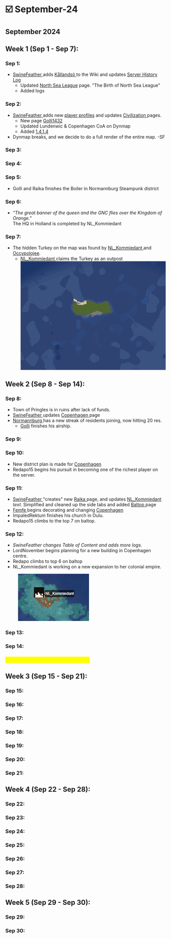 # ☑️ September-24

## September 2024

## Week 1 (Sep 1 - Sep 7):

### Sep 1:

* [SwineFeather ](../general-information/rules-and-moderation/personnel-list/swinefeather.md)adds [Kållandsö ](../the-world/civilization/towns/sweden-region/kallandso.md)to the Wiki and updates [Server History Log](./)
  * Updated [North Sea League](../the-world/civilization/nations/present-nations/north-sea-league.md) page.  "The Birth of North Sea League"
  * Added logs

### Sep 2:

* [SwineFeather ](../general-information/rules-and-moderation/personnel-list/swinefeather.md)adds new [player profiles](../the-world/civilization/players/) and updates [Civilization ](../the-world/civilization/)pages.
  * New page  [Golli](../the-world/civilization/players/golli1432.md)[1432](../the-world/civilization/players/golli1432.md)
  * Updated Lundenwic & Copenhagen CoA on Dynmap
  * Added [1.4.1.4](../changelog-updates/1.4-1.21-update/1.4.1.4.md)
* Dynmap breaks, and we decide to do a full render of the entire map. -SF

### Sep 3:

### Sep 4:

### Sep 5:

* Golli and Raika finishes the Boiler in Normannburg Steampunk district

### Sep 6:

* _"The great banner of the queen and the GNC flies over the Kingdom of Orange."_ \
  The HQ in Holland is completed by NL\_Kommiedant

### Sep 7:

* The hidden Turkey on the map was found by [NL\_Kommiedant ](../the-world/civilization/players/nl\_kommiedant.md)and [Occypolojee](../the-world/civilization/players/occypolojee.md).&#x20;
  * [NL\_Kommiedant ](../the-world/civilization/players/nl\_kommiedant.md)claims the Turkey as an outpost ![](<../.gitbook/assets/image (126).png>)

## Week 2 (Sep 8 - Sep 14):

### Sep 8:

* Town of Pringles is in ruins after lack of funds.
* [SwineFeather ](../general-information/rules-and-moderation/personnel-list/swinefeather.md)updates [Copenhagen ](../the-world/civilization/towns/denmark-region/copenhagen.md)page
* [Normannburg ](../the-world/civilization/towns/finland-region/normannburg.md)has a new streak of residents joining, now hitting 20 res.
  * [Golli](../the-world/civilization/players/golli1432.md) finishes his airship.

### Sep 9:

### Sep 10:

* New district plan is made for [Copenhagen](../the-world/civilization/towns/denmark-region/copenhagen.md)
* Redapo15 begins his pursuit in becoming one of the richest player on the server.

### Sep 11:

* [SwineFeather ](../general-information/rules-and-moderation/personnel-list/swinefeather.md)"creates" new [Raika ](../the-world/civilization/players/communistraikia.md)page, and updates [NL\_Kommiedant](../the-world/civilization/players/nl\_kommiedant.md) _text_. Simplified and cleaned up the side tabs and added [Baltop ](../the-world/economy/baltop.md)page
* [Femfe ](../the-world/civilization/players/mineskate.md)begins decorating and changing [Copenhagen](../the-world/civilization/towns/denmark-region/copenhagen.md)
* ImpaledRektum finishes his church in Oulu.
* Redapo15 climbs to the top 7 on baltop.

### Sep 12:

* _SwineFeather changes Table of Content and adds more logs._
* LordNovember begins planning for a new building in Copenhagen centre.
* Redapo climbs to top 6 on baltop
* NL\_Kommiedant is working on a new expansion to her colonial empire.

<figure><img src="../.gitbook/assets/image (130).png" alt=""><figcaption></figcaption></figure>

### Sep 13:

### Sep 14:

### <mark style="color:yellow;">Baltop of the Week - W 37 - 2024</mark>

## Week 3 (Sep 15 - Sep 21):

### Sep 15:

### Sep 16:

### Sep 17:

### Sep 18:

### Sep 19:

### Sep 20:

### Sep 21:

## Week 4 (Sep 22 - Sep 28):

### Sep 22:

### Sep 23:

### Sep 24:

### Sep 25:

### Sep 26:

### Sep 27:

### Sep 28:

## Week 5 (Sep 29 - Sep 30):

### Sep 29:

### Sep 30:

